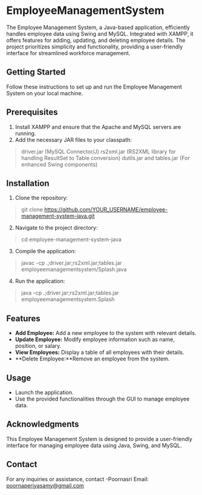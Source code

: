 # EmployeeManagementSystem
The Employee Management System, a Java-based application, efficiently handles employee data using Swing and MySQL. Integrated with XAMPP, it offers features for adding, updating, and deleting employee details. The project prioritizes simplicity and functionality, providing a user-friendly interface for streamlined workforce management.
## Getting Started
Follow these instructions to set up and run the Employee Management System on your local machine.
## Prerequisites
1. Install XAMPP and ensure that the Apache and MySQL servers are running.
2. Add the necessary JAR files to your classpath:
>  driver.jar (MySQL Connector/J)
 > rs2xml.jar (RS2XML library for handling ResultSet to Table conversion)
  >dutils.jar and tables.jar (For enhanced Swing components)
## Installation
1. Clone the repository:
>git clone https://github.com/YOUR_USERNAME/employee-management-system-java.git
2. Navigate to the project directory:
>cd employee-management-system-java
3. Compile the application:
>javac -cp .;driver.jar;rs2xml.jar;tables.jar employeemanagementsystem/Splash.java
4. Run the application:
>java -cp .;driver.jar;rs2xml.jar;tables.jar employeemanagementsystem.Splash
## Features
* **Add Employee:** Add a new employee to the system with relevant details.
* **Update Employee:** Modify employee information such as name, position, or salary.
* **View Employees:** Display a table of all employees with their details.
* **Delete Employee:**Remove an employee from the system.
## Usage
* Launch the application.
* Use the provided functionalities through the GUI to manage employee data.
## Acknowledgments
This Employee Management System is designed to provide a user-friendly interface for managing employee data using Java, Swing, and MySQL.
## Contact
For any inquiries or assistance,  contact -Poornasri
Email: poornaperiyasamy@gmail.com

